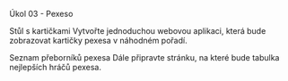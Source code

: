 Úkol 03 - Pexeso

Stůl s kartičkami
Vytvořte jednoduchou webovou aplikaci, která bude zobrazovat kartičky pexesa v náhodném pořadí.

Seznam přeborníků pexesa
Dále připravte stránku, na které bude tabulka nejlepších hráčů pexesa.
